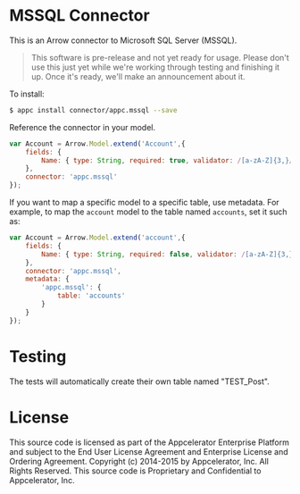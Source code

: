 # MSSQL Connector

This is an Arrow connector to Microsoft SQL Server (MSSQL).

> This software is pre-release and not yet ready for usage.  Please don't use this just yet while we're working through testing and finishing it up. Once it's ready, we'll make an announcement about it.

To install:

```bash
$ appc install connector/appc.mssql --save
```

Reference the connector in your model.

```javascript
var Account = Arrow.Model.extend('Account',{
	fields: {
		Name: { type: String, required: true, validator: /[a-zA-Z]{3,}/ }
	},
	connector: 'appc.mssql'
});
```

If you want to map a specific model to a specific table, use metadata.  For example, to map the `account` model to the table named `accounts`, set it such as:

```javascript
var Account = Arrow.Model.extend('account',{
	fields: {
		Name: { type: String, required: false, validator: /[a-zA-Z]{3,}/ }
	},
	connector: 'appc.mssql',
	metadata: {
		'appc.mssql': {
			table: 'accounts'
		}
	}
});
```

# Testing

The tests will automatically create their own table named "TEST_Post".

# License

This source code is licensed as part of the Appcelerator Enterprise Platform and subject to the End User License Agreement and Enterprise License and Ordering Agreement. Copyright (c) 2014-2015 by Appcelerator, Inc. All Rights Reserved. This source code is Proprietary and Confidential to Appcelerator, Inc.

